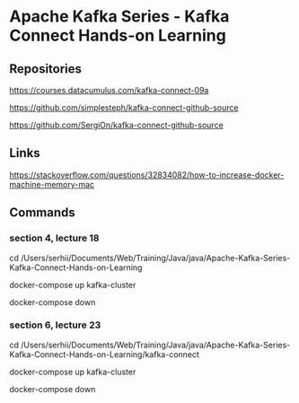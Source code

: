 # Apache Kafka Series - Kafka Connect Hands-on Learning

## Repositories

https://courses.datacumulus.com/kafka-connect-09a

https://github.com/simplesteph/kafka-connect-github-source

https://github.com/SergiOn/kafka-connect-github-source


## Links

https://stackoverflow.com/questions/32834082/how-to-increase-docker-machine-memory-mac


## Commands


### section 4, lecture 18

cd /Users/serhii/Documents/Web/Training/Java/java/Apache-Kafka-Series-Kafka-Connect-Hands-on-Learning

docker-compose up kafka-cluster

docker-compose down


### section 6, lecture 23

cd /Users/serhii/Documents/Web/Training/Java/java/Apache-Kafka-Series-Kafka-Connect-Hands-on-Learning/kafka-connect

docker-compose up kafka-cluster

docker-compose down


